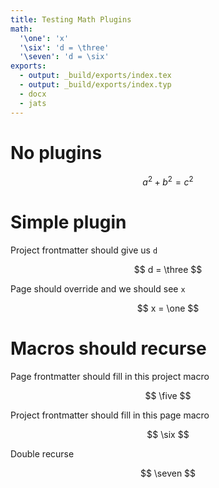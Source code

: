 ```yaml
---
title: Testing Math Plugins
math:
  '\one': 'x'
  '\six': 'd = \three'
  '\seven': 'd = \six'
exports:
  - output: _build/exports/index.tex
  - output: _build/exports/index.typ
  - docx
  - jats
---
```


# No plugins

$$
a^2 + b^2 = c^2
$$

# Simple plugin

Project frontmatter should give us `d`

$$
d = \three
$$

Page should override and we should see `x`

$$
x = \one
$$

# Macros should recurse

Page frontmatter should fill in this project macro

$$
\five
$$

Project frontmatter should fill in this page macro

$$
\six
$$

Double recurse

$$
\seven
$$